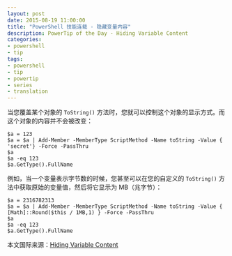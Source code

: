 ```yaml
---
layout: post
date: 2015-08-19 11:00:00
title: "PowerShell 技能连载 - 隐藏变量内容"
description: PowerTip of the Day - Hiding Variable Content
categories:
- powershell
- tip
tags:
- powershell
- tip
- powertip
- series
- translation
---
```

当您覆盖某个对象的 `ToString()` 方法时，您就可以控制这个对象的显示方式。而这个对象的内容并不会被改变：

    $a = 123
    $a = $a | Add-Member -MemberType ScriptMethod -Name toString -Value { 'secret'} -Force -PassThru
    $a
    $a -eq 123
    $a.GetType().FullName

例如，当一个变量表示字节数的时候，您甚至可以在您的自定义的 `ToString()` 方法中获取原始的变量值，然后将它显示为 MB（兆字节）：

    $a = 2316782313
    $a = $a | Add-Member -MemberType ScriptMethod -Name toString -Value { [Math]::Round($this / 1MB,1) } -Force -PassThru
    $a
    $a -eq 123
    $a.GetType().FullName

<!--more-->
本文国际来源：[Hiding Variable Content](http://community.idera.com/powershell/powertips/b/tips/posts/hiding-variable-content)
